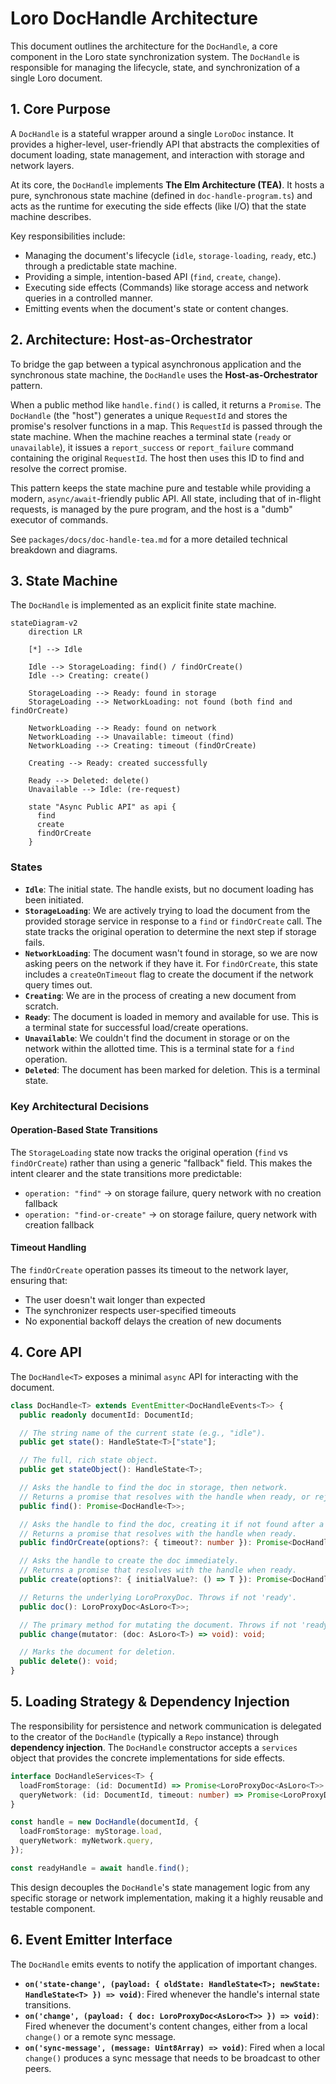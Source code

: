 # Loro DocHandle Architecture

This document outlines the architecture for the `DocHandle`, a core component in the Loro state synchronization system. The `DocHandle` is responsible for managing the lifecycle, state, and synchronization of a single Loro document.

## 1. Core Purpose

A `DocHandle` is a stateful wrapper around a single `LoroDoc` instance. It provides a higher-level, user-friendly API that abstracts the complexities of document loading, state management, and interaction with storage and network layers.

At its core, the `DocHandle` implements **The Elm Architecture (TEA)**. It hosts a pure, synchronous state machine (defined in `doc-handle-program.ts`) and acts as the runtime for executing the side effects (like I/O) that the state machine describes.

Key responsibilities include:
- Managing the document's lifecycle (`idle`, `storage-loading`, `ready`, etc.) through a predictable state machine.
- Providing a simple, intention-based API (`find`, `create`, `change`).
- Executing side effects (Commands) like storage access and network queries in a controlled manner.
- Emitting events when the document's state or content changes.

## 2. Architecture: Host-as-Orchestrator

To bridge the gap between a typical asynchronous application and the synchronous state machine, the `DocHandle` uses the **Host-as-Orchestrator** pattern.

When a public method like `handle.find()` is called, it returns a `Promise`. The `DocHandle` (the "host") generates a unique `RequestId` and stores the promise's resolver functions in a map. This `RequestId` is passed through the state machine. When the machine reaches a terminal state (`ready` or `unavailable`), it issues a `report_success` or `report_failure` command containing the original `RequestId`. The host then uses this ID to find and resolve the correct promise.

This pattern keeps the state machine pure and testable while providing a modern, `async/await`-friendly public API. All state, including that of in-flight requests, is managed by the pure program, and the host is a "dumb" executor of commands.

See `packages/docs/doc-handle-tea.md` for a more detailed technical breakdown and diagrams.

## 3. State Machine

The `DocHandle` is implemented as an explicit finite state machine.

```mermaid
stateDiagram-v2
    direction LR
    
    [*] --> Idle

    Idle --> StorageLoading: find() / findOrCreate()
    Idle --> Creating: create()
    
    StorageLoading --> Ready: found in storage
    StorageLoading --> NetworkLoading: not found (both find and findOrCreate)
    
    NetworkLoading --> Ready: found on network
    NetworkLoading --> Unavailable: timeout (find)
    NetworkLoading --> Creating: timeout (findOrCreate)
    
    Creating --> Ready: created successfully
    
    Ready --> Deleted: delete()
    Unavailable --> Idle: (re-request)

    state "Async Public API" as api {
      find
      create
      findOrCreate
    }
```

### States

- **`Idle`**: The initial state. The handle exists, but no document loading has been initiated.
- **`StorageLoading`**: We are actively trying to load the document from the provided storage service in response to a `find` or `findOrCreate` call. The state tracks the original operation to determine the next step if storage fails.
- **`NetworkLoading`**: The document wasn't found in storage, so we are now asking peers on the network if they have it. For `findOrCreate`, this state includes a `createOnTimeout` flag to create the document if the network query times out.
- **`Creating`**: We are in the process of creating a new document from scratch.
- **`Ready`**: The document is loaded in memory and available for use. This is a terminal state for successful load/create operations.
- **`Unavailable`**: We couldn't find the document in storage or on the network within the allotted time. This is a terminal state for a `find` operation.
- **`Deleted`**: The document has been marked for deletion. This is a terminal state.

### Key Architectural Decisions

#### Operation-Based State Transitions

The `StorageLoading` state now tracks the original operation (`find` vs `findOrCreate`) rather than using a generic "fallback" field. This makes the intent clearer and the state transitions more predictable:

- `operation: "find"` → on storage failure, query network with no creation fallback
- `operation: "find-or-create"` → on storage failure, query network with creation fallback

#### Timeout Handling

The `findOrCreate` operation passes its timeout to the network layer, ensuring that:
- The user doesn't wait longer than expected
- The synchronizer respects user-specified timeouts
- No exponential backoff delays the creation of new documents

## 4. Core API

The `DocHandle<T>` exposes a minimal `async` API for interacting with the document.

```typescript
class DocHandle<T> extends EventEmitter<DocHandleEvents<T>> {
  public readonly documentId: DocumentId;

  // The string name of the current state (e.g., "idle").
  public get state(): HandleState<T>["state"];

  // The full, rich state object.
  public get stateObject(): HandleState<T>;

  // Asks the handle to find the doc in storage, then network.
  // Returns a promise that resolves with the handle when ready, or rejects if unavailable.
  public find(): Promise<DocHandle<T>>;

  // Asks the handle to find the doc, creating it if not found after a timeout.
  // Returns a promise that resolves with the handle when ready.
  public findOrCreate(options?: { timeout?: number }): Promise<DocHandle<T>>;

  // Asks the handle to create the doc immediately.
  // Returns a promise that resolves with the handle when ready.
  public create(options?: { initialValue?: () => T }): Promise<DocHandle<T>>;

  // Returns the underlying LoroProxyDoc. Throws if not 'ready'.
  public doc(): LoroProxyDoc<AsLoro<T>>;

  // The primary method for mutating the document. Throws if not 'ready'.
  public change(mutator: (doc: AsLoro<T>) => void): void;

  // Marks the document for deletion.
  public delete(): void;
}
```

## 5. Loading Strategy & Dependency Injection

The responsibility for persistence and network communication is delegated to the creator of the `DocHandle` (typically a `Repo` instance) through **dependency injection**. The `DocHandle` constructor accepts a `services` object that provides the concrete implementations for side effects.

```typescript
interface DocHandleServices<T> {
  loadFromStorage: (id: DocumentId) => Promise<LoroProxyDoc<AsLoro<T>> | null>;
  queryNetwork: (id: DocumentId, timeout: number) => Promise<LoroProxyDoc<AsLoro<T>> | null>;
}

const handle = new DocHandle(documentId, {
  loadFromStorage: myStorage.load,
  queryNetwork: myNetwork.query,
});

const readyHandle = await handle.find();
```

This design decouples the `DocHandle`'s state management logic from any specific storage or network implementation, making it a highly reusable and testable component.

## 6. Event Emitter Interface

The `DocHandle` emits events to notify the application of important changes.

- **`on('state-change', (payload: { oldState: HandleState<T>; newState: HandleState<T> }) => void)`**: Fired whenever the handle's internal state transitions.
- **`on('change', (payload: { doc: LoroProxyDoc<AsLoro<T>> }) => void)`**: Fired whenever the document's content changes, either from a local `change()` or a remote sync message.
- **`on('sync-message', (message: Uint8Array) => void)`**: Fired when a local `change()` produces a sync message that needs to be broadcast to other peers.

